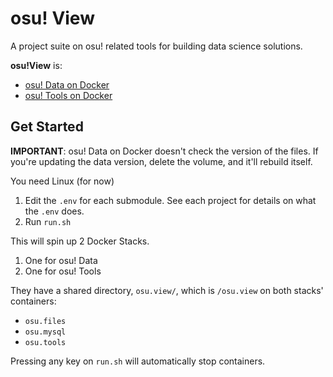 # osu! View

A project suite on osu! related tools for building data science solutions.

**osu!View** is:
- [osu! Data on Docker](https://github.com/Eve-ning/osu-data-docker)
- [osu! Tools on Docker](https://github.com/Eve-ning/osu-tools-docker)

## Get Started

**IMPORTANT**: osu! Data on Docker doesn't check the version of the files. If you're updating the data version, delete
the volume, and it'll rebuild itself.

You need Linux (for now)

1) Edit the `.env` for each submodule. See each project for details on what the `.env` does.
2) Run `run.sh`

This will spin up 2 Docker Stacks.
1) One for osu! Data
2) One for osu! Tools

They have a shared directory, `osu.view/`, which is `/osu.view` on both stacks' containers:
- `osu.files`
- `osu.mysql`
- `osu.tools`

Pressing any key on `run.sh` will automatically stop containers.
